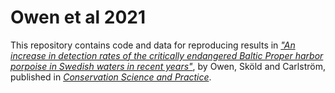 # Owen et al 2021

This repository contains code and data for reproducing results in [*"An increase in detection rates of the critically endangered Baltic Proper harbor porpoise in Swedish waters in recent years"*](https://conbio.onlinelibrary.wiley.com/doi/10.1111/csp2.468), by Owen, Sköld and Carlström, published in [*Conservation Science and Practice*](https://conbio.onlinelibrary.wiley.com/journal/25784854).
